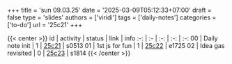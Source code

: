 +++
title = 'sun 09.03.25'
date = '2025-03-09T05:12:33+07:00'
draft = false
type = 'slides'
authors = ['viridi']
tags = ['daily-notes']
categories = ['to-do']
url = '25c21'
+++


{{< center >}}
id | activity | status | link | info
:-: | :- | :-: | :-: | :-:
00 | Daily note init    | 1 | [25c21](/notes/25c21) | s0513
01 | 1st js for fun     | 1 | [25c22](/notes/25c22) | e1725
02 | Idea gas revisited | 0 | [25c23](/notes/25c23) | s1814
{{< /center >}}
